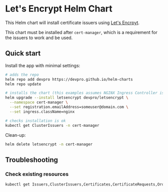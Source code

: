 # Let's Encrypt Helm Chart

This Helm chart will install certificate issuers using [Let's Encrpyt](https://letsencrypt.org/).

This chart must be installed after `cert-manager`, which is a requirement for the issuers to work and be used.

## Quick start

Install the app with minimal settings:

```bash
# adds the repo
helm repo add devpro https://devpro.github.io/helm-charts
helm repo update

# installs the chart (this examples assumes NGINX Ingress Controller is installed)
helm upgrade --install letsencrypt devpro/letsencrypt \
  --namespace cert-manager \
  --set registration.emailAddress=someuser@domain.com \
  --set ingress.className=nginx

# checks installation is ok
kubectl get ClusterIssuers -n cert-manager
```

Clean-up:

```bash
helm delete letsencrypt -n cert-manager
```

## Troubleshooting

### Check existing resources

```bash
kubectl get Issuers,ClusterIssuers,Certificates,CertificateRequests,Orders,Challenges --all-namespaces
```

